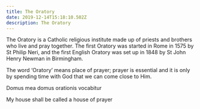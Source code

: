 ```yaml
---
title: The Oratory
date: 2019-12-14T15:18:10.502Z
description: The Oratory
---
```

The Oratory is a Catholic religious institute made up of priests and brothers who live and pray together. The first Oratory was started in Rome in 1575 by St Philip Neri, and the first English Oratory was set up in 1848 by St John Henry Newman in Birmingham.



The word ‘Oratory’ means place of prayer; prayer is essential and it is only by spending time with God that we can come close to Him.



Domus mea domus orationis vocabitur

My house shall be called a house of prayer
